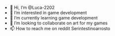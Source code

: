 - 👋 Hi, I’m @Luca-2202
- 👀 I’m interested in game development
- 🌱 I’m currently learning game development
- 💞️ I’m looking to collaborate on art for my games
- 📫 How to reach me on reddit Serintestinoarrosto

<!---
Luca-2202/Luca-2202 is a ✨ special ✨ repository because its `README.md` (this file) appears on your GitHub profile.
You can click the Preview link to take a look at your changes.
--->

